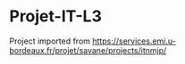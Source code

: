 # Projet-IT-L3

Project imported from https://services.emi.u-bordeaux.fr/projet/savane/projects/itnmjp/
